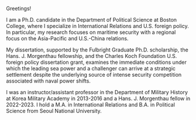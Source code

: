 Greetings!

I am a Ph.D. candidate in the Department of Political Science at Boston College, where I specialize in International Relations and U.S. foreign policy. In particular, my research focuses on maritime security with a regional focus on the Asia-Pacific and U.S.-China relations. 

My dissertation, supported by the Fulbright Graduate Ph.D. scholarship, the Hans. J. Morgenthau fellowship, and the Charles Koch Foundation U.S. foreign policy dissertation grant, examines the immediate conditions under which the leading sea power and a challenger can arrive at a strategic settlement despite the underlying source of intense security competition associated with naval power shifts. 

I was an instructor/assistant professor in the Department of Military History at Korea Military Academy in 2013-2016 and a Hans. J. Morgenthau fellow in 2022-2023. I hold a M.A. in International Relations and B.A. in Political Science from Seoul National University. 
